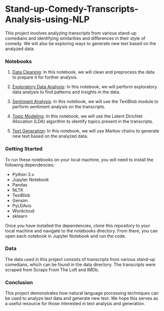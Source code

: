 # Stand-up-Comedy-Transcripts-Analysis-using-NLP

This project involves analyzing transcripts from various stand-up comedians and identifying similarities and differences in their style of comedy. We will also be exploring ways to generate new text based on the analyzed data.

### Notebooks
1. [Data Cleaning](https://github.com/sailohitaksh-cryptic/Stand-up-Comedy-Transcripts-Analysis-using-NLP/blob/main/NLP%20in%20Python%202.ipynb): In this notebook, we will clean and preprocess the data to prepare it for further analysis.

2. [Exploratory Data Analysis](https://github.com/sailohitaksh-cryptic/Stand-up-Comedy-Transcripts-Analysis-using-NLP/blob/main/NLP%20in%20Python%203.ipynb): In this notebook, we will perform exploratory data analysis to find patterns and insights in the data.

3. [Sentiment Analysis](https://github.com/sailohitaksh-cryptic/Stand-up-Comedy-Transcripts-Analysis-using-NLP/blob/main/NLP%20in%20Python%204%20(Sentiment%20Analysis).ipynb): In this notebook, we will use the TextBlob module to perform sentiment analysis on the transcripts.

4. [Topic Modeling](https://github.com/sailohitaksh-cryptic/Stand-up-Comedy-Transcripts-Analysis-using-NLP/blob/main/NLP%20in%20Python%205%20(Topic-Modeling).ipynb): In this notebook, we will use the Latent Dirichlet Allocation (LDA) algorithm to identify topics present in the transcripts.

5. [Text Generation](https://github.com/sailohitaksh-cryptic/Stand-up-Comedy-Transcripts-Analysis-using-NLP/blob/main/NLP%20in%20Python%206%20(Text-Generation).ipynb): In this notebook, we will use Markov chains to generate new text based on the analyzed data.

### Getting Started
To run these notebooks on your local machine, you will need to install the following dependencies:

* Python 3.x
* Jupyter Notebook
* Pandas
* NLTK
* TextBlob
* Gensim
* PyLDAvis
* Wordcloud
* sklearn

Once you have installed the dependencies, clone this repository to your local machine and navigate to the notebooks directory. From there, you can open each notebook in Jupyter Notebook and run the code.

### Data
The data used in this project consists of transcripts from various stand-up comedians, which can be found in the data directory. The transcripts were scraped from Scraps From The Loft and IMDb.

### Conclusion
This project demonstrates how natural language processing techniques can be used to analyze text data and generate new text. We hope this serves as a useful resource for those interested in text analysis and generation.
